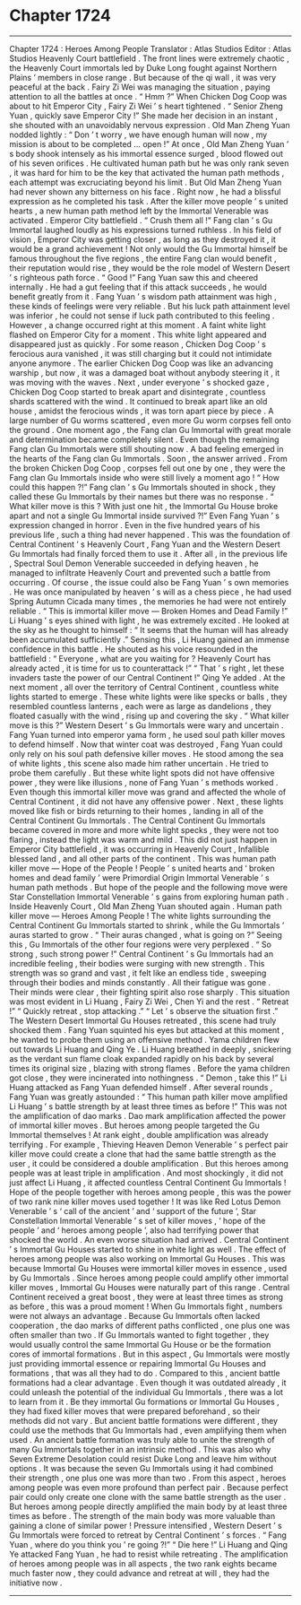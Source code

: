 
# Chapter 1724


---

Chapter 1724 : Heroes Among People
Translator :
Atlas Studios
Editor :
Atlas Studios
Heavenly Court battlefield .
The front lines were extremely chaotic , the Heavenly Court immortals led by Duke Long fought against Northern Plains ’ members in close range .
But because of the qi wall , it was very peaceful at the back . Fairy Zi Wei was managing the situation , paying attention to all the battles at once .
“ Hmm ?” When Chicken Dog Coop was about to hit Emperor City , Fairy Zi Wei ’ s heart tightened .
“ Senior Zheng Yuan , quickly save Emperor City !” She made her decision in an instant , she shouted with an unavoidably nervous expression .
Old Man Zheng Yuan nodded lightly : “ Don ’ t worry , we have enough human will now , my mission is about to be completed … open !”
At once , Old Man Zheng Yuan ’ s body shook intensely as his immortal essence surged , blood flowed out of his seven orifices .
He cultivated human path but he was only rank seven , it was hard for him to be the key that activated the human path methods , each attempt was excruciating beyond his limit .
But Old Man Zheng Yuan had never shown any bitterness on his face .
Right now , he had a blissful expression as he completed his task .
After the killer move people ’ s united hearts , a new human path method left by the Immortal Venerable was activated .
Emperor City battlefield .
“ Crush them all !” Fang clan ’ s Gu Immortal laughed loudly as his expressions turned ruthless .
In his field of vision , Emperor City was getting closer , as long as they destroyed it , it would be a grand achievement ! Not only would the Gu Immortal himself be famous throughout the five regions , the entire Fang clan would benefit , their reputation would rise , they would be the role model of Western Desert ’ s righteous path force .
“ Good !” Fang Yuan saw this and cheered internally .
He had a gut feeling that if this attack succeeds , he would benefit greatly from it .
Fang Yuan ’ s wisdom path attainment was high , these kinds of feelings were very reliable . But his luck path attainment level was inferior , he could not sense if luck path contributed to this feeling .
However , a change occurred right at this moment .
A faint white light flashed on Emperor City for a moment .
This white light appeared and disappeared just as quickly .
For some reason , Chicken Dog Coop ’ s ferocious aura vanished , it was still charging but it could not intimidate anyone anymore .
The earlier Chicken Dog Coop was like an advancing warship , but now , it was a damaged boat without anybody steering it , it was moving with the waves .
Next , under everyone ’ s shocked gaze , Chicken Dog Coop started to break apart and disintegrate , countless shards scattered with the wind .
It continued to break apart like an old house , amidst the ferocious winds , it was torn apart piece by piece .
A large number of Gu worms scattered , even more Gu worm corpses fell onto the ground .
One moment ago , the Fang clan Gu Immortal with great morale and determination became completely silent .
Even though the remaining Fang clan Gu Immortals were still shouting now .
A bad feeling emerged in the hearts of the Fang clan Gu Immortals .
Soon , the answer arrived .
From the broken Chicken Dog Coop , corpses fell out one by one , they were the Fang clan Gu Immortals inside who were still lively a moment ago !
“ How could this happen ?!”
Fang clan ’ s Gu Immortals shouted in shock , they called these Gu Immortals by their names but there was no response .
“ What killer move is this ? With just one hit , the Immortal Gu House broke apart and not a single Gu Immortal inside survived ?!” Even Fang Yuan ’ s expression changed in horror .
Even in the five hundred years of his previous life , such a thing had never happened .
This was the foundation of Central Continent ’ s Heavenly Court , Fang Yuan and the Western Desert Gu Immortals had finally forced them to use it . After all , in the previous life , Spectral Soul Demon Venerable succeeded in defying heaven , he managed to infiltrate Heavenly Court and prevented such a battle from occurring .
Of course , the issue could also be Fang Yuan ’ s own memories . He was once manipulated by heaven ’ s will as a chess piece , he had used Spring Autumn Cicada many times , the memories he had were not entirely reliable .
“ This is immortal killer move — Broken Homes and Dead Family !” Li Huang ’ s eyes shined with light , he was extremely excited .
He looked at the sky as he thought to himself : “ It seems that the human will has already been accumulated sufficiently .”
Sensing this , Li Huang gained an immense confidence in this battle .
He shouted as his voice resounded in the battlefield : “ Everyone , what are you waiting for ? Heavenly Court has already acted , it is time for us to counterattack !”
“ That ’ s right , let these invaders taste the power of our Central Continent !” Qing Ye added .
At the next moment , all over the territory of Central Continent , countless white lights started to emerge .
These white lights were like specks or balls , they resembled countless lanterns , each were as large as dandelions , they floated casually with the wind , rising up and covering the sky .
“ What killer move is this ?” Western Desert ’ s Gu Immortals were wary and uncertain .
Fang Yuan turned into emperor yama form , he used soul path killer moves to defend himself . Now that winter coat was destroyed , Fang Yuan could only rely on his soul path defensive killer moves .
He stood among the sea of white lights , this scene also made him rather uncertain .
He tried to probe them carefully .
But these white light spots did not have offensive power , they were like illusions , none of Fang Yuan ’ s methods worked .
Even though this immortal killer move was grand and affected the whole of Central Continent , it did not have any offensive power .
Next , these lights moved like fish or birds returning to their homes , landing in all of the Central Continent Gu Immortals .
The Central Continent Gu Immortals became covered in more and more white light specks , they were not too flaring , instead the light was warm and mild .
This did not just happen in Emperor City battlefield , it was occurring in Heavenly Court , Infallible blessed land , and all other parts of the continent .
This was human path killer move — Hope of the People !
People ’ s united hearts and ‘ broken homes and dead family ’ were Primordial Origin Immortal Venerable ’ s human path methods .
But hope of the people and the following move were Star Constellation Immortal Venerable ’ s gains from exploring human path .
Inside Heavenly Court , Old Man Zheng Yuan shouted again .
Human path killer move — Heroes Among People !
The white lights surrounding the Central Continent Gu Immortals started to shrink , while the Gu Immortals ’ auras started to grow .
“ Their auras changed , what is going on ?” Seeing this , Gu Immortals of the other four regions were very perplexed .
“ So strong , such strong power !” Central Continent ’ s Gu Immortals had an incredible feeling , their bodies were surging with new strength . This strength was so grand and vast , it felt like an endless tide , sweeping through their bodies and minds constantly .
All their fatigue was gone .
Their minds were clear , their fighting spirit also rose sharply .
This situation was most evident in Li Huang , Fairy Zi Wei , Chen Yi and the rest .
“ Retreat !”
“ Quickly retreat , stop attacking .”
“ Let ’ s observe the situation first .”
The Western Desert Immortal Gu Houses retreated , this scene had truly shocked them .
Fang Yuan squinted his eyes but attacked at this moment , he wanted to probe them using an offensive method .
Yama children flew out towards Li Huang and Qing Ye .
Li Huang breathed in deeply , snickering as the verdant sun flame cloak expanded rapidly on his back by several times its original size , blazing with strong flames .
Before the yama children got close , they were incinerated into nothingness .
“ Demon , take this !” Li Huang attacked as Fang Yuan defended himself .
After several rounds , Fang Yuan was greatly astounded : “ This human path killer move amplified Li Huang ’ s battle strength by at least three times as before !”
This was not the amplification of dao marks .
Dao mark amplification affected the power of immortal killer moves .
But heroes among people targeted the Gu Immortal themselves !
At rank eight , double amplification was already terrifying . For example , Thieving Heaven Demon Venerable ’ s perfect pair killer move could create a clone that had the same battle strength as the user , it could be considered a double amplification .
But this heroes among people was at least triple in amplification . And most shockingly , it did not just affect Li Huang , it affected countless Central Continent Gu Immortals !
Hope of the people together with heroes among people , this was the power of two rank nine killer moves used together !
It was like Red Lotus Demon Venerable ’ s ‘ call of the ancient ’ and ‘ support of the future ’, Star Constellation Immortal Venerable ’ s set of killer moves , ‘ hope of the people ’ and ‘ heroes among people ’, also had terrifying power that shocked the world .
An even worse situation had arrived .
Central Continent ’ s Immortal Gu Houses started to shine in white light as well .
The effect of heroes among people was also working on Immortal Gu Houses .
This was because Immortal Gu Houses were immortal killer moves in essence , used by Gu Immortals . Since heroes among people could amplify other immortal killer moves , Immortal Gu Houses were naturally part of this range .
Central Continent received a great boost , they were at least three times as strong as before , this was a proud moment !
When Gu Immortals fight , numbers were not always an advantage .
Because Gu Immortals often lacked cooperation , the dao marks of different paths conflicted , one plus one was often smaller than two .
If Gu Immortals wanted to fight together , they would usually control the same Immortal Gu House or be the formation cores of immortal formations . But in this aspect , Gu Immortals were mostly just providing immortal essence or repairing Immortal Gu Houses and formations , that was all they had to do .
Compared to this , ancient battle formations had a clear advantage . Even though it was outdated already , it could unleash the potential of the individual Gu Immortals , there was a lot to learn from it .
Be they immortal Gu formations or Immortal Gu Houses , they had fixed killer moves that were prepared beforehand , so their methods did not vary .
But ancient battle formations were different , they could use the methods that Gu Immortals had , even amplifying them when used .
An ancient battle formation was truly able to unite the strength of many Gu Immortals together in an intrinsic method .
This was also why Seven Extreme Desolation could resist Duke Long and leave him without options . It was because the seven Gu Immortals using it had combined their strength , one plus one was more than two .
From this aspect , heroes among people was even more profound than perfect pair .
Because perfect pair could only create one clone with the same battle strength as the user . But heroes among people directly amplified the main body by at least three times as before . The strength of the main body was more valuable than gaining a clone of similar power !
Pressure intensified , Western Desert ’ s Gu Immortals were forced to retreat by Central Continent ’ s forces .
“ Fang Yuan , where do you think you ’ re going ?!”
“ Die here !”
Li Huang and Qing Ye attacked Fang Yuan , he had to resist while retreating .
The amplification of heroes among people was in all aspects , the two rank eights became much faster now , they could advance and retreat at will , they had the initiative now .

---


